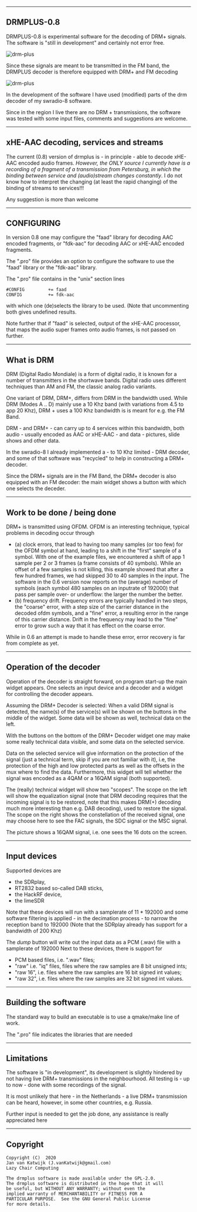 
------------------------------------------------------------------
DRMPLUS-0.8
------------------------------------------------------------------

DRMPLUS-0.8 is experimental software for the decoding of
DRM+ signals. The software is "still in development" and certainly not
error free.

![drm-plus](/drmplus-drm.png?raw=true)

Since these signals are meant to be transmitted in the FM band, the
DRMPLUS decoder is therefore equipped with DRM+ and FM decoding

![drm-plus](/drmplus-fm.png?raw=true)

In the development of the software I have used (modified) parts
of the drm decoder of my swradio-8 software.

Since in the region I live there are no DRM + transmissions,
the software was tested with some input files, comments and 
suggestions are welcome.

----------------------------------------------------------------------------
xHE-AAC decoding, services and streams
----------------------------------------------------------------------------

The current (0.8) version of drmplus is - in principle - able to decode 
xHE-AAC encoded audio frames. *However, the ONLY source I currently
have is a recording of a fragment of a transmission from Petersburg,
in which the binding between service and (audio)stream changes
constantly*. I do not know how to interpret the changing (at least the rapid
changing) of the binding of streams to services!!!

Any suggestion is more than welcome

-----------------------------------------------------------------------
CONFIGURING
-----------------------------------------------------------------------

In version 0.8 one may configure the "faad" library for decoding AAC encoded
fragments, or "fdk-aac" for decoding AAC or xHE-AAC encoded fragments.

The ".pro" file provides an option to configure the software to use
the "faad" library or the "fdk-aac" library.

The ".pro" file contains in the "unix" section lines

	#CONFIG         += faad
	CONFIG          += fdk-aac

with which one (de)selects the library to be used.
(Note that uncommenting both gives undefined results.

Note further that if "faad" is selected, output of the xHE-AAC processor,
that maps the audio super frames onto audio frames, is not passed on
further.

-------------------------------------------------------------------------
What is DRM
--------------------------------------------------------------------------

DRM (Digital Radio Mondiale) is a form of digital radio,
it is known for a number of transmitters
in the shortwave bands. Digital radio uses different techniques
than AM and FM, the classic analog radio variants.

One variant of DRM, DRM+, differs from DRM in the bandwidth used.
While DRM (Modes A .. D) mainly use a 10 Khz band (with variations
from 4.5 to app 20 Khz), DRM + uses a 100 Khz bandwidth is is
meant for e.g. the FM Band.

DRM - and DRM+ - can carry up to 4 services within this bandwidth,
both audio - usually encoded as AAC or xHE-AAC - and data - pictures,
slide shows and other data.

In the swradio-8 I already implemented a - to 10 Khz limited - DRM decoder,
and some of that software was "recycled" to help in constructing a DRM+
decoder.

Since the DRM+ signals are in the FM Band, the DRM+ decoder is also
equipped with an FM decoder: the main widget shows a button with which
one selects the deceder.

------------------------------------------------------------------------
Work to be done / being done
------------------------------------------------------------------------

DRM+ is transmitted using OFDM. OFDM is an interesting technique, 
typical problems in decoding occur through 

 - (a) clock errors, that lead to having too many samples (or too few)
for the OFDM symbol at hand, leading to a shift in the "first" sample
of a symbol. With one of the example files, we encountered a shift
of app 1 sample per 2 or 3 frames (a frame consists of 40 symbols). While
an offset of a few samples is not killing, this example showed
that after a few hundred frames, we had skipped 30 to 40 samples
in the input. The software in the 0.6 version now 
reports on the (average) number
of symbols (each symbol 480 samples on an inputrate of 192000)
that pass per sample over- or underflow: the larger the number the 
better.
 - (b) frequency drift. Frequency errors are typically handled
in two steps, the "coarse" error, with a step size of the carrier
distance in the decoded ofdm symbols, and a "fine" error, a resulting error
in the range of this carrier distance.
Drift in the frequency may lead to the "fine" error to grow such a way
that it has effect on the coarse error.

While in 0.6 an attempt is made to handle these error, error recovery
is far from complete as yet.

------------------------------------------------------------------------
Operation of the decoder
--------------------------------------------------------------------------

Operation of the decoder is straight forward, on program start-up 
the main widget appears. One selects an input device and a decoder
and a widget for controlling the decoder appears.

Assuming the DRM+ Decoder is selected:
When a valid DRM signal is detected, the name(s) of the service(s) will
be shown on the buttons in the middle of the widget.
Some data will be shown as well, technical data on the left.

With the buttons on the bottom of the DRM+ Decoder widget one may
make some really technical data visible, and some data on the
selected service.

Data on the selected service will give information on the protection
of the signal (just a technical term, skip if you are not familiar with it),
i.e, the protection of the high and low protected parts as well as the
offsets in the mux where to find the data.
Furthermore, this widget will tell whether the signal was encoded as
a 4QAM or a 16QAM signal (both supported).

The (really) technical widget will show two "scopes". The scope on the
left will show the equalization signal (note that DRM decoding requires
that the incoming signal is to be restored, note that this makes
DRM(+) decoding much more interesting than e.g. DAB decoding),
used to restore the signal. The scope on the right shows the constellation
of the received signal, one may choose here to see the FAC signals,
the SDC signal or the MSC signal.

The picture shows a 16QAM signal, i.e. one sees the 16 dots on the screen.

-----------------------------------------------------------------------
Input devices
-----------------------------------------------------------------------

Supported devices are 

 - the SDRplay,
 - RT2832 based so-called DAB sticks,
 - the HackRF device,
 - the limeSDR

Note that these devices will run with a samplerate of 11 * 192000
and some software filtering is applied - in the decimation process -
to narrow the reception band to 192000 (Note that the SDRplay already
has support for a bandwidth of 200 Khz)

The *dump* button will write out the input data as a PCM (.wav)
file with a samplerate of 192000
Next to these devices, there is support for

 - PCM based files, i.e. ".wav" files;
 - "raw" i.e. "iq" files, files where the raw samples are 8 bit unsigned ints;
 - "raw 16", i.e. files where the raw samples are 16 bit signed int values;
 - "raw 32", i.e. files where the raw samples are 32 bit signed int values.

------------------------------------------------------------------------
Building the software
------------------------------------------------------------------------

The standard way to build an executable is to use a qmake/make
line of work.

The ".pro" file indicates the libraries that are needed

-------------------------------------------------------------------------
Limitations
-------------------------------------------------------------------------

The software is "in development", its development is slightly hindered
by not having live DRM+ transmissions in the neighbourhood. All testing
is - up to now - done with some recordings of the signal.

It is most unlikely that here - in the Netherlands - a live DRM+
transmission can be heard, however, in some other countries, e.g.
Russia. 

Further input is needed to get the job done, any assistance is
really appreciated here

--------------------------------------------------------------------------
Copyright
---------------------------------------------------------------------------

	Copyright (C)  2020
	Jan van Katwijk (J.vanKatwijk@gmail.com)
	Lazy Chair Computing

	The drmplus software is made available under the GPL-2.0.
	The drmplus software is distributed in the hope that it will
	be useful, but WITHOUT ANY WARRANTY; without even the
	implied warranty of MERCHANTABILITY or FITNESS FOR A
	PARTICULAR PURPOSE.  See the GNU General Public License
	for more details.

